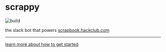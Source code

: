 # scrappy

![build](https://github.com/hackclub/scrappy/workflows/build/badge.svg)

the slack bot that powers [scrapbook.hackclub.com](https://scrapbook.hackclub.com)

---

[learn more about how to get started](https://scrapbook.hackclub.com/about)
